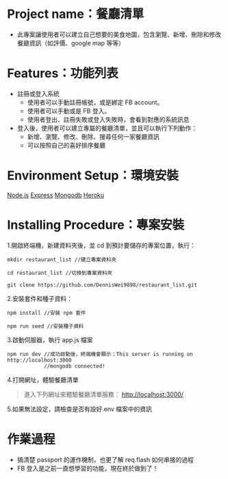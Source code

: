 # Project name：餐廳清單

- 此專案讓使用者可以建立自己想要的美食地圖，包含瀏覽、新增、刪除和修改餐廳資訊（如評價、google map 等等）

# Features：功能列表

- 註冊或登入系統
  - 使用者可以手動註冊帳號，或是綁定 FB account。
  - 使用者可以手動或是 FB 登入。
  - 使用者登出、註冊失敗或登入失敗時，會看到對應的系統訊息
- 登入後，使用者可以建立專屬的餐廳清單，並且可以執行下列動作：
  - 新增、瀏覽、修改、刪除、搜尋任何一家餐廳資訊
  - 可以按照自己的喜好排序餐廳

# Environment Setup：環境安裝

[Node.js](https://nodejs.org/en/)
[Express](https://expressjs.com/)
[Mongodb](https://www.mongodb.com/)
[Heroku](https://dashboard.heroku.com/)

# Installing Procedure：專案安裝

1.開啟終端機，新建資料夾後，並 cd 到預計要儲存的專案位置，執行：

```
mkdir restaurant_list //建立專案資料夾
```

```
cd restaurant_list //切換到專案資料夾
```

```
git clone https://github.com/DennisWei9898/restaurant_list.git
```

2.安裝套件和種子資料：

```
npm install //安裝 npm 套件
```

```
npm run seed //安裝種子資料
```

3.啟動伺服器，執行 app.js 檔案

```
npm run dev //成功啟動後，終端機會顯示：This server is running on http://localhost:3000
            //mongodb connected!
```

4.打開網址，體驗餐廳清單

> 進入下列網址來體驗餐廳清單服務： [http://localhost:3000/](https://)

5.如果無法設定，請檢查是否有設好.env 檔案中的資訊

# 作業過程

- 搞清楚 passport 的運作機制，也更了解 req.flash 如何串接的過程
- FB 登入是之前一直想學習的功能，現在終於做到了！
